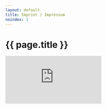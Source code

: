```yaml
---
layout: default
title: Imprint / Impressum
noindex: 1
---
```


# {{ page.title }}

<iframe name="imprint" src="https://imp.christianspecht.de/" frameborder="0" width="300" height="150"></iframe>
